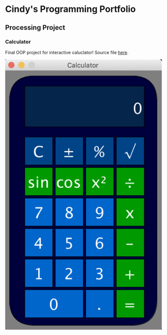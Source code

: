 # Cindy's Programming Portfolio

## Processing Project

### Calculator
Final OOP project for interactive caluclator! Source file [here](https://github.com/cindydtra/ProgrammingPortfolio2021/tree/gh-pages/src/Calculator).

![Calculator](https://github.com/cindydtra/ProgrammingPortfolio2021/blob/gh-pages/Images/Calc.png?raw=true)

